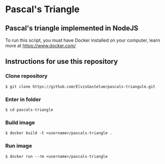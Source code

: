 # Pascal's Triangle
## Pascal's triangle implemented in NodeJS

To run this script, you must have Docker installed on your computer, learn more at https://www.docker.com/

## Instructions for use this repository
### Clone repository
```
$ git clone https://github.com/ElvisGastelum/pascals-triangule.git
```
### Enter in folder
```
$ cd pascals-triangle
```

### Build image
```
$ docker build -t <username>/pascals-triangle .
```

### Run image
```
$ docker run --rm <username>/pascals-triangle
```


